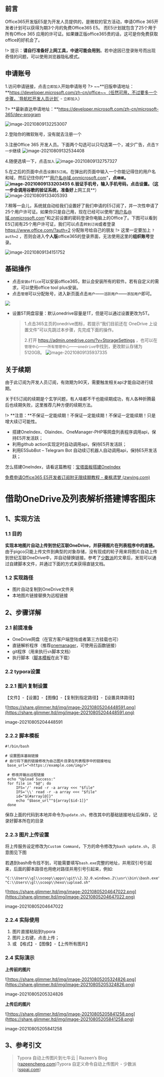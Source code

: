 ## 前言

Office365开发版E5是为开发人员提供的，是微软的官方活动，申请Office 365开发者计划可以获得为期3个月的免费Office365 E5。
而E5计划就包含了25个用于所有Office 365 应用的许可证。如果嫌正版office365贵的话，这可是你免费获取office的好机会了。

!> 提示：**请自行准备好上网工具，中途可能会用到**。若中途因已登录账号而出现奇怪的问题，可以使用浏览器隐私模式。

## 申请账号

1.访问申请链接，点击`立即加入`开始申请账号
?> ~~**旧版申请地址：**https://developer.microsoft.com/zh-cn/office~~（任然可用，不过要多一个步骤，`导航栏开发人员计划` - `立即加入`）

?> **最新直达申请地址：**https://developer.microsoft.com/zh-cn/microsoft-365/dev-program

![image-20210809132253007](https://cdn.jsdelivr.net/gh/love2wind/cloudimg/img/1647d2603450def78042b70aed1ce704.png)

2.登陆你的微软账号，没有就去注册一个

3.注册Office 365 开发人员。下面两个勾选可以只勾选第一个，减少广告，点击`下一步`继续
![image-20210809132534408](https://cdn.jsdelivr.net/gh/love2wind/cloudimg/img/3191804e41a198680f3031ab0d10f26c.png)





4.随便选填一下，点击`加入`
![image-20210809132757327](https://cdn.jsdelivr.net/gh/love2wind/cloudimg/img/67c9f301538465665f8856528b1b00c4.png)

5.在之后的页面中点击`设置E5订阅`。在弹出的页面中输入一个你能记得住的用户名和域，然后记住你的**"用户名@域.onmicrosoft.com"**，点`继续`。
![image-20210809133203455](https://cdn.jsdelivr.net/gh/love2wind/cloudimg/img/b653f57de78289c7acc6fe6bbf3a2a6d.png)
6.验证手机号，输入手机号码，点击设置。（这一步会调用谷歌的验证系统，准备好**上网工具**）
![image-20210809133405393](https://cdn.jsdelivr.net/gh/love2wind/cloudimg/img/b13e2be897b9d144fa891b01fbada301.png)

7.稍等一会儿，系统就自动给我们设置好了我们申请的E5订阅了，并一次性申请了25个用户许可证。如果你只是自己用，现在已经可以使用"用户名@域.onmicrosoft.com"和之前设置的密码登录你电脑上的Office了。下图可以看到E5订阅有25个用户许可证，我们可以点击`转到订阅`或者登录 https://www.office.com/?auth=2 分配账号给自己的朋友
!> 这里一定要加上 `?auth=2` ，否则会进入**个人版**office365的登录界面，无法使用这里的**组织账号**登录。

![image-20210809134151752](https://cdn.jsdelivr.net/gh/love2wind/cloudimg/img/a5e6fcf3777e92d88866330f4bbe062a.png)

## 基础操作

- 点击`安装office`可以安装office365，默认会安装所有的软件。若有自定义的需求，可以使用office tool plus安装。
- 点击`管理`可以分配账号，进入新页面点击`用户`——`活跃用户`——`添加用户`即可。

![](https://cdn.jsdelivr.net/gh/love2wind/cloudimg/img/408c01ac1f22921fa5151f993e00b5cc.png)

- 设置5T网盘容量：默认onedrive容量是1T，但是可以通过设置更改为5T。

  > 1.点击365主页的onedrive图标，若提示“我们目前还在 OneDrive 上设置文件”可以先跳过本步骤，先完成下面的操作。
  >
  > 2.打开 https://admin.onedrive.com/?v=StorageSettings ，也可以在`管理中心`——`所有管理中心`——`onedrive`中找到，更改默认存储为5120GB。
  > ![image-20210809135937335](https://cdn.jsdelivr.net/gh/love2wind/cloudimg/img/4a9656e472cf3b1cd02f6138352acb9a.png)

## 关于续期

由于此订阅为开发人员订阅，有效期为90天，需要触发相关api才能自动进行续期。

关于E5订阅的续期是个玄学问题，有人啥都不干也能续期成功，有人各种折腾最后也续期失败，这里推荐几种方便的续期方法。

!> **注意：**不保证一定能续期！不保证一定能续期！不保证一定能续期！只是增大续订可能性。

- 搭建OneIndex、Olaindex、OneManager-PHP等网盘列表程序调用api，保持E5开发活跃；
- 利用github action实现定时自动调用api，保持E5开发活跃；
- 利用E5SubBot – Telegram Bot 自动续订机器人自动调用api，保持E5开发活跃；


怎么搭建OneIndex，请看这篇教程：[宝塔面板搭建OneIndex](https://blog.zwying.com/archives/29.html)

[免费申请Office365 E5开发者订阅附无限续期教程 - 秦枫鸢梦 (zwying.com)](https://blog.zwying.com/archives/34.html)



# 借助OneDrive及列表解析搭建博客图床

## 1、实现方法

### 1.1 目的

**实现本地图片自动上传到世纪互联OneDrive，并获得图片在列表程序中的直链。**  由于pigco只能上传文件到典型的对象存储，没有现成的轮子用来将图片自动上传到世纪互联OneDrive中，并自动替换链接。参考了[少数派](https://sspai.com/post/60450)的文章后，发现可以通过自建脚本文件，并通过下面的方式来获得直链文档。

### 1.2 实现路径

- 图片自动复制到OneDrive文件夹
- 本地图片链接替换为远程链接

## 2、步骤详解

### 2.1 前提准备

- OneDrive网盘（在官方客户端登陆或者第三方挂载也可）
- 直链解析程序（推荐[onemanager](https://github.com/qkqpttgf/OneManager-php)，可使用云函数链接）
- git程序（用来执行`sh`脚本文档）
- 执行脚本（[脚本模板](https://gitee.com/glsnames/scoop/raw/master/scripts/typora/upload.sh)在此下载）

### 2.2 typora设置

### **2.2.1 图片复制设置**

【文件】-【设置】-【图像】-【复制到指定路径】-【设置具体路径】

![https://share.glimmer.ltd/img/image-20210805204448591.png](https://share.glimmer.ltd/img/image-20210805204448591.png)

image-20210805204448591

### **2.2.2 脚本模板**

```
#!/bin/bash

# 设置图床基础链接
# 自行将下面的链接修改为自己图片目录在列表程序中的链接地址
 base_url="<https://example.com/img/>"

 # 修改并输出远程链接
 echo "Upload Success:"
 for file in "$@"; do
     IFS='/' read -r -a array <<< "$file"
     IFS='\\' read -r -a array <<< "$file"
     id="${#array[@]}"
     echo "$base_url""${array[$id-1]}"
 done
```

保存上面的代码到本地并命令为`update.sh`，修改其中的基础链接地址后保存，记录好脚本所在的目录

### **2.2.3 图片上传设置**

将上传服务设定修改为`Custom Command`，下方的命令修改为`bash update.sh`，示意图见下图

若遇到bash命令找不到，可能需要填写`bash.exe`完整的地址，并用双引号引起来，后面的脚本路径也用绝对路径并用引号引起来，例如:

```
"C:\\Users\\gl\\scoop\\apps\\git\\2.32.0.windows.2\\usr\\bin\\bash.exe" "C:\\Users\\gl\\scoop\\hexo\\upload.sh"
```

![https://share.glimmer.ltd/img/image-20210805204647022.png](https://share.glimmer.ltd/img/image-20210805204647022.png)

image-20210805204647022

### **2.2.4 实际使用**

1. 图片直接粘贴到typora
2. 图片上右键，点击上传；
3. 或 【格式】-【图像】-【上传所有图片】

### 2.4 实际演示

**上传前的图片**

![https://share.glimmer.ltd/img/image-20210805205324826.png](https://share.glimmer.ltd/img/image-20210805205324826.png)

image-20210805205324826

**上传后的图片**

![https://share.glimmer.ltd/img/image-20210805205841258.png](https://share.glimmer.ltd/img/image-20210805205841258.png)

image-20210805205841258

## 3、参考引文

> Typora 自动上传图片到七牛云 | Razeen’s Blog ([razeencheng.com](http://razeencheng.com))Typora 自定义命令自动上传图片 - 少数派 ([sspai.com](http://sspai.com))